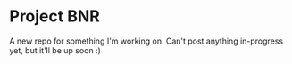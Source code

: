 Project BNR
===========

A new repo for something I'm working on. Can't post anything in-progress yet, but it'll be up soon :)
